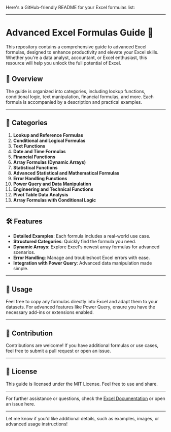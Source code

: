 Here's a GitHub-friendly README for your Excel formulas list:

---

# Advanced Excel Formulas Guide 🧮

This repository contains a comprehensive guide to advanced Excel formulas, designed to enhance productivity and elevate your Excel skills. Whether you're a data analyst, accountant, or Excel enthusiast, this resource will help you unlock the full potential of Excel.

## 📖 Overview

The guide is organized into categories, including lookup functions, conditional logic, text manipulation, financial formulas, and more. Each formula is accompanied by a description and practical examples.

---

## 📂 Categories

1. **Lookup and Reference Formulas**
2. **Conditional and Logical Formulas**
3. **Text Functions**
4. **Date and Time Formulas**
5. **Financial Functions**
6. **Array Formulas (Dynamic Arrays)**
7. **Statistical Functions**
8. **Advanced Statistical and Mathematical Formulas**
9. **Error Handling Functions**
10. **Power Query and Data Manipulation**
11. **Engineering and Technical Functions**
12. **Pivot Table Data Analysis**
13. **Array Formulas with Conditional Logic**

---

## 🛠️ Features

- **Detailed Examples**: Each formula includes a real-world use case.
- **Structured Categories**: Quickly find the formula you need.
- **Dynamic Arrays**: Explore Excel's newest array formulas for advanced scenarios.
- **Error Handling**: Manage and troubleshoot Excel errors with ease.
- **Integration with Power Query**: Advanced data manipulation made simple.

---

## 📑 Usage

Feel free to copy any formulas directly into Excel and adapt them to your datasets. For advanced features like Power Query, ensure you have the necessary add-ins or extensions enabled.

---

## 🎯 Contribution

Contributions are welcome! If you have additional formulas or use cases, feel free to submit a pull request or open an issue.

---

## 📜 License

This guide is licensed under the MIT License. Feel free to use and share.

---

For further assistance or questions, check the [Excel Documentation](https://support.microsoft.com/en-us/excel) or open an issue here.

---

Let me know if you'd like additional details, such as examples, images, or advanced usage instructions!
